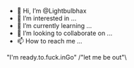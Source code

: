 - 👋 Hi, I’m @Lightbulbhax
- 👀 I’m interested in ...
- 🌱 I’m currently learning ...
- 💞️ I’m looking to collaborate on ...
- 📫 How to reach me ...

<!---
Lightbulbhax/Lightbulbhax is a ✨ special ✨ repository because its `README.md` (this file) appears on your GitHub profile.
You can click the Preview link to take a look at your changes.
--->
"I'm ready.to.fuck.inGo"
/"let me be out"\
